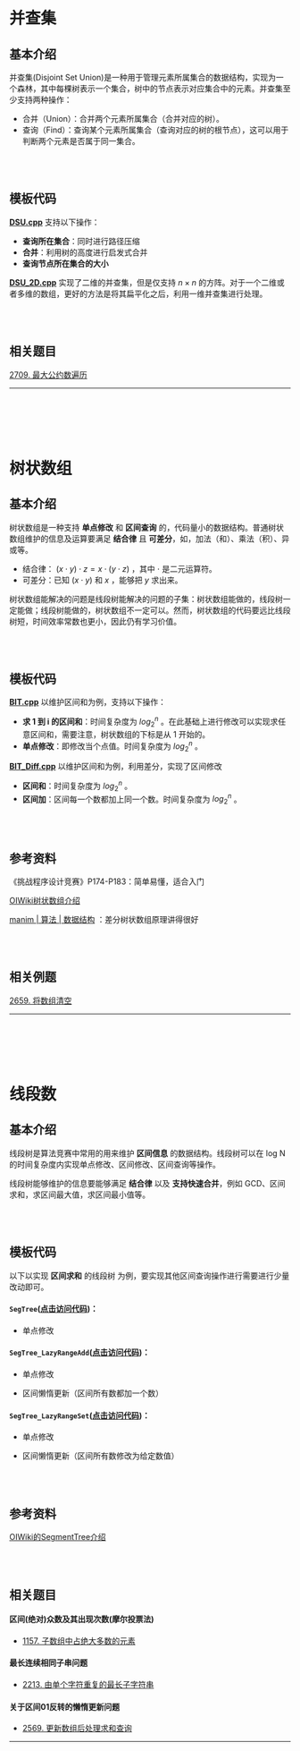 # 并查集

## 基本介绍

并查集(Disjoint Set Union)是一种用于管理元素所属集合的数据结构，实现为一个森林，其中每棵树表示一个集合，树中的节点表示对应集合中的元素。并查集至少支持两种操作：

- 合并（Union）：合并两个元素所属集合（合并对应的树）。
- 查询（Find）：查询某个元素所属集合（查询对应的树的根节点），这可以用于判断两个元素是否属于同一集合。


<br/>


<br/>



## 模板代码

[**DSU.cpp**](/copypasta/Advanced_Data_Structure/DSU.cpp) 支持以下操作：
- **查询所在集合**：同时进行路径压缩
- **合并**：利用树的高度进行启发式合并
- **查询节点所在集合的大小**

[**DSU_2D.cpp**](/copypasta/Advanced_Data_Structure/DSU_2D.cpp) 实现了二维的并查集，但是仅支持 $n\times n$ 的方阵。对于一个二维或者多维的数组，更好的方法是将其扁平化之后，利用一维并查集进行处理。

<br/>


<br/>


## 相关题目

[2709. 最大公约数遍历](https://leetcode.cn/problems/greatest-common-divisor-traversal/)


---

<br/>


<br/>


<br/>


<br/>

# 树状数组

## 基本介绍

树状数组是一种支持 **单点修改** 和 **区间查询** 的，代码量小的数据结构。普通树状数组维护的信息及运算要满足 **结合律** 且 **可差分**，如，加法（和）、乘法（积）、异或等。

- 结合律： $\left( x\cdot y \right) \cdot z=x\cdot \left( y\cdot z \right)$ ，其中 $\cdot$ 是二元运算符。
- 可差分：已知 $\left ( x\cdot y \right)$  和  $x$ ，能够把 $y$ 求出来。 

树状数组能解决的问题是线段树能解决的问题的子集：树状数组能做的，线段树一定能做；线段树能做的，树状数组不一定可以。然而，树状数组的代码要远比线段树短，时间效率常数也更小，因此仍有学习价值。

<br/>

<br/>


## 模板代码

[**BIT.cpp**](/copypast/Advanced_Data_Structure/BIT.cpp) 以维护区间和为例，支持以下操作：

- **求 1 到 i 的区间和**：时间复杂度为 $log_2^n$ 。在此基础上进行修改可以实现求任意区间和，需要注意，树状数组的下标是从 1 开始的。
- **单点修改**：即修改当个点值。时间复杂度为 $log_2^n$ 。


[**BIT_Diff.cpp**](/copypasta/Advanced_Data_Structure/BIT_Diff.cpp) 以维护区间和为例，利用差分，实现了区间修改
- **区间和**：时间复杂度为 $log_2^n$ 。
- **区间加**：区间每一个数都加上同一个数。时间复杂度为 $log_2^n$ 。

<br/>

<br/>


## 参考资料

《挑战程序设计竞赛》P174-P183：简单易懂，适合入门

[OIWiki树状数组介绍](https://oi-wiki.org/ds/fenwick/)

[manim | 算法 | 数据结构](https://www.bilibili.com/video/BV1pE41197Qj/?spm_id_from=333.337.search-card.all.click&vd_source=a7d5a38480a5acb21de3325d1ec0cf14) ：差分树状数组原理讲得很好


<br/>

<br/>


## 相关例题

[2659. 将数组清空](https://leetcode.cn/problems/make-array-empty/)

---



<br/>


<br/>


<br/>


<br/>

# 线段数

## 基本介绍

线段树是算法竞赛中常用的用来维护 **区间信息** 的数据结构。线段树可以在 log N 的时间复杂度内实现单点修改、区间修改、区间查询等操作。

线段树能够维护的信息要能够满足 **结合律** 以及 **支持快速合并**，例如 GCD、区间求和，求区间最大值，求区间最小值等。


<br/>

<br/>


## 模板代码

  

以下以实现 **区间求和** 的线段树 为例，要实现其他区间查询操作进行需要进行少量改动即可。

  

#### **`SegTree`(**[点击访问代码](https://github.com/qxf-72/Codeforces-Cpp/blob/main/copypasta/Data_Structure/Segment_Tree/SegTree.cpp))：

  

- 单点修改

  

#### **`SegTree_LazyRangeAdd`**([点击访问代码](https://github.com/qxf-72/Codeforces-Cpp/blob/main/copypasta/Data_Structure/Segment_Tree/SegTree_LazyRangeAdd.cpp))：

  

- 单点修改

- 区间懒惰更新（区间所有数都加一个数）

  

#### **`SegTree_LazyRangeSet`**([点击访问代码](https://github.com/qxf-72/Codeforces-Cpp/blob/main/copypasta/Data_Structure/Segment_Tree/SegTree_LazyRangeSet.cpp))：

  

- 单点修改

- 区间懒惰更新（区间所有数修改为给定数值）



<br/>


<br/>

  
## 参考资料


[OIWiki的SegmentTree介绍](https://oi-wiki.org/ds/seg/)

  

<br/>

<br/>

  
  

## 相关题目

#### 区间(绝对)众数及其出现次数(摩尔投票法)

- [1157. 子数组中占绝大多数的元素](https://leetcode.cn/problems/online-majority-element-in-subarray/)

#### 最长连续相同子串问题

- [2213. 由单个字符重复的最长子字符串](https://leetcode.cn/problems/longest-substring-of-one-repeating-character/)

#### 关于区间01反转的懒惰更新问题

- [2569. 更新数组后处理求和查询](https://leetcode.cn/problems/handling-sum-queries-after-update/)

---